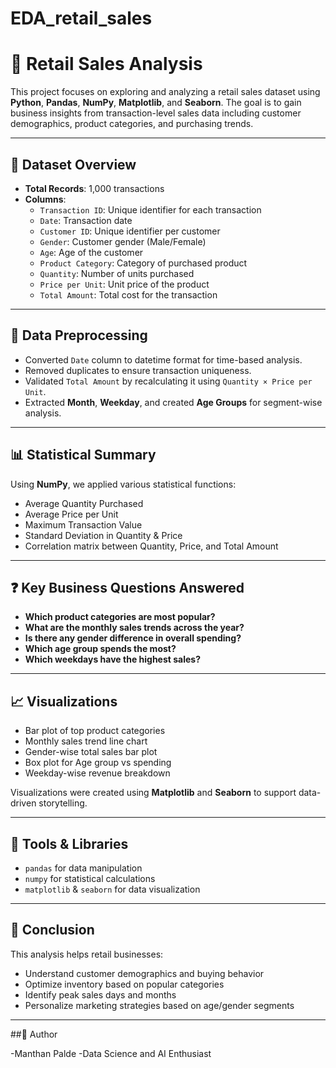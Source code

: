 # EDA_retail_sales

# 🛒 Retail Sales Analysis

This project focuses on exploring and analyzing a retail sales dataset using **Python**, **Pandas**, **NumPy**, **Matplotlib**, and **Seaborn**. The goal is to gain business insights from transaction-level sales data including customer demographics, product categories, and purchasing trends.

---

## 📁 Dataset Overview

- **Total Records**: 1,000 transactions  
- **Columns**:
  - `Transaction ID`: Unique identifier for each transaction
  - `Date`: Transaction date
  - `Customer ID`: Unique identifier per customer
  - `Gender`: Customer gender (Male/Female)
  - `Age`: Age of the customer
  - `Product Category`: Category of purchased product
  - `Quantity`: Number of units purchased
  - `Price per Unit`: Unit price of the product
  - `Total Amount`: Total cost for the transaction

---

## 🔧 Data Preprocessing

- Converted `Date` column to datetime format for time-based analysis.
- Removed duplicates to ensure transaction uniqueness.
- Validated `Total Amount` by recalculating it using `Quantity × Price per Unit`.
- Extracted **Month**, **Weekday**, and created **Age Groups** for segment-wise analysis.

---

## 📊 Statistical Summary

Using **NumPy**, we applied various statistical functions:

- Average Quantity Purchased
- Average Price per Unit
- Maximum Transaction Value
- Standard Deviation in Quantity & Price
- Correlation matrix between Quantity, Price, and Total Amount

---

## ❓ Key Business Questions Answered

- **Which product categories are most popular?**
- **What are the monthly sales trends across the year?**
- **Is there any gender difference in overall spending?**
- **Which age group spends the most?**
- **Which weekdays have the highest sales?**

---

## 📈 Visualizations

- Bar plot of top product categories
- Monthly sales trend line chart
- Gender-wise total sales bar plot
- Box plot for Age group vs spending
- Weekday-wise revenue breakdown

Visualizations were created using **Matplotlib** and **Seaborn** to support data-driven storytelling.

---

## 🚀 Tools & Libraries

- `pandas` for data manipulation
- `numpy` for statistical calculations
- `matplotlib` & `seaborn` for data visualization

---

## 📌 Conclusion

This analysis helps retail businesses:
- Understand customer demographics and buying behavior
- Optimize inventory based on popular categories
- Identify peak sales days and months
- Personalize marketing strategies based on age/gender segments

---

##🧠 Author

-Manthan Palde
-Data Science and AI Enthusiast

